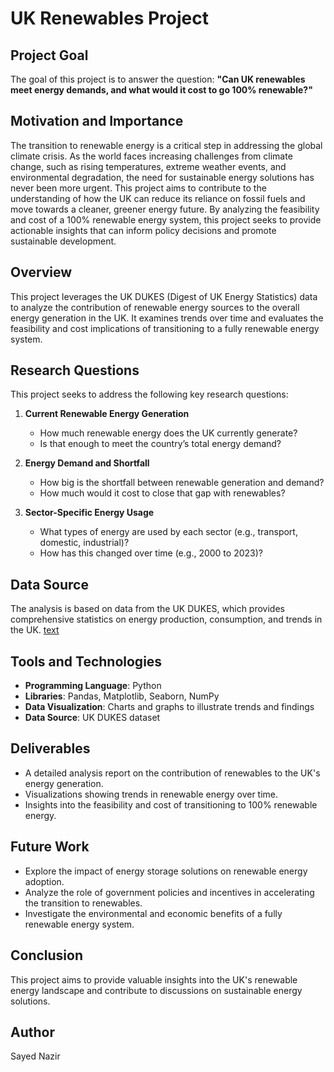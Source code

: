# UK Renewables Project

## Project Goal
The goal of this project is to answer the question: **"Can UK renewables meet energy demands, and what would it cost to go 100% renewable?"**

## Motivation and Importance

The transition to renewable energy is a critical step in addressing the global climate crisis. As the world faces increasing challenges from climate change, such as rising temperatures, extreme weather events, and environmental degradation, the need for sustainable energy solutions has never been more urgent. This project aims to contribute to the understanding of how the UK can reduce its reliance on fossil fuels and move towards a cleaner, greener energy future. By analyzing the feasibility and cost of a 100% renewable energy system, this project seeks to provide actionable insights that can inform policy decisions and promote sustainable development.

## Overview
This project leverages the UK DUKES (Digest of UK Energy Statistics) data to analyze the contribution of renewable energy sources to the overall energy generation in the UK. It examines trends over time and evaluates the feasibility and cost implications of transitioning to a fully renewable energy system.

## Research Questions
This project seeks to address the following key research questions:

1. **Current Renewable Energy Generation**  
    - How much renewable energy does the UK currently generate?  
    - Is that enough to meet the country’s total energy demand?  

2. **Energy Demand and Shortfall**  
    - How big is the shortfall between renewable generation and demand?  
    - How much would it cost to close that gap with renewables?  

3. **Sector-Specific Energy Usage**  
    - What types of energy are used by each sector (e.g., transport, domestic, industrial)?  
    - How has this changed over time (e.g., 2000 to 2023)?  

## Data Source
The analysis is based on data from the UK DUKES, which provides comprehensive statistics on energy production, consumption, and trends in the UK.
[text](https://www.gov.uk/government/statistics/digest-of-uk-energy-statistics-dukes-2024)

## Tools and Technologies
- **Programming Language**: Python
- **Libraries**: Pandas, Matplotlib, Seaborn, NumPy
- **Data Visualization**: Charts and graphs to illustrate trends and findings
- **Data Source**: UK DUKES dataset

## Deliverables
- A detailed analysis report on the contribution of renewables to the UK's energy generation.
- Visualizations showing trends in renewable energy over time.
- Insights into the feasibility and cost of transitioning to 100% renewable energy.

## Future Work
- Explore the impact of energy storage solutions on renewable energy adoption.
- Analyze the role of government policies and incentives in accelerating the transition to renewables.
- Investigate the environmental and economic benefits of a fully renewable energy system.

## Conclusion
This project aims to provide valuable insights into the UK's renewable energy landscape and contribute to discussions on sustainable energy solutions.

## Author
Sayed Nazir